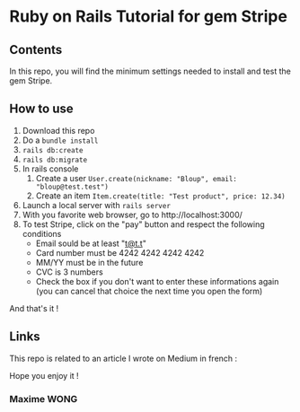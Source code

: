 # Ruby on Rails Tutorial for gem Stripe

## Contents

In this repo, you will find the minimum settings needed to install and test the gem Stripe.

## How to use

1. Download this repo
2. Do a `bundle install`
3. `rails db:create`
4. `rails db:migrate`
5. In rails console
    1. Create a user `User.create(nickname: "Bloup", email: "bloup@test.test")` 
    2. Create an item `Item.create(title: "Test product", price: 12.34)`
6. Launch a local server with `rails server`
7. With you favorite web browser, go to http://localhost:3000/
8. To test Stripe, click on the "pay" button and respect the following conditions
    * Email sould be at least "t@t.t"
    * Card number must be 4242 4242 4242 4242
    * MM/YY must be in the future
    * CVC is 3 numbers
    * Check the box if you don't want to enter these informations again (you can cancel that choice the next time you open the form)

And that's it !

## Links

This repo is related to an article I wrote on Medium in french : 

Hope you enjoy it !

### Maxime WONG